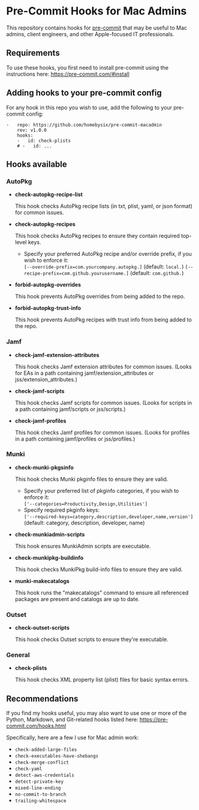 # Pre-Commit Hooks for Mac Admins

This repository contains hooks for [pre-commit](https://pre-commit.com/hooks.html) that may be useful to Mac admins, client engineers, and other Apple-focused IT professionals.

## Requirements

To use these hooks, you first need to install pre-commit using the instructions here:
https://pre-commit.com/#install

## Adding hooks to your pre-commit config

For any hook in this repo you wish to use, add the following to your pre-commit config:

```
-   repo: https://github.com/homebysix/pre-commit-macadmin
    rev: v1.0.0
    hooks:
    -   id: check-plists
    # -   id: ...
```

## Hooks available

### AutoPkg

- __check-autopkg-recipe-list__

    This hook checks AutoPkg recipe lists (in txt, plist, yaml, or json format) for common issues.

- __check-autopkg-recipes__

    This hook checks AutoPkg recipes to ensure they contain required top-level keys.

    - Specify your preferred AutoPkg recipe and/or override prefix, if you wish to enforce it:  
        `[--override-prefix=com.yourcompany.autopkg.]` (default: `local.`)
        `[--recipe-prefix=com.github.yourusername.]` (default: `com.github.`)

- __forbid-autopkg-overrides__

    This hook prevents AutoPkg overrides from being added to the repo.

- __forbid-autopkg-trust-info__

    This hook prevents AutoPkg recipes with trust info from being added to the repo.

### Jamf

- __check-jamf-extension-attributes__

    This hook checks Jamf extension attributes for common issues. (Looks for EAs in a path containing jamf/extension_attributes or jss/extension_attributes.)

- __check-jamf-scripts__

    This hook checks Jamf scripts for common issues. (Looks for scripts in a path containing jamf/scripts or jss/scripts.)

- __check-jamf-profiles__

    This hook checks Jamf profiles for common issues. (Looks for profiles in a path containing jamf/profiles or jss/profiles.)

### Munki

- __check-munki-pkgsinfo__

    This hook checks Munki pkginfo files to ensure they are valid.

    - Specify your preferred list of pkginfo categories, if you wish to enforce it:  
        `['--categories=Productivity,Design,Utilities']`
    - Specify required pkginfo keys:  
        `['--required-keys=category,description,developer,name,version']` (default: category, description, developer, name)

- __check-munkiadmin-scripts__

    This hook ensures MunkiAdmin scripts are executable.

- __check-munkipkg-buildinfo__

    This hook checks MunkiPkg build-info files to ensure they are valid.

- __munki-makecatalogs__

    This hook runs the "makecatalogs" command to ensure all referenced packages are present and catalogs are up to date.

### Outset

- __check-outset-scripts__

    This hook checks Outset scripts to ensure they're executable.

### General

- __check-plists__

    This hook checks XML property list (plist) files for basic syntax errors.

## Recommendations

If you find my hooks useful, you may also want to use one or more of the Python, Markdown, and Git-related hooks listed here:
https://pre-commit.com/hooks.html

Specifically, here are a few I use for Mac admin work:

- `check-added-large-files`
- `check-executables-have-shebangs`
- `check-merge-conflict`
- `check-yaml`
- `detect-aws-credentials`
- `detect-private-key`
- `mixed-line-ending`
- `no-commit-to-branch`
- `trailing-whitespace`
